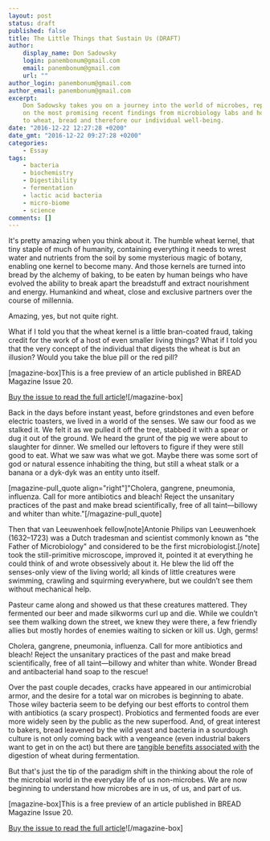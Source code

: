 ```yaml
---
layout: post
status: draft
published: false
title: The Little Things that Sustain Us (DRAFT)
author:
    display_name: Don Sadowsky
    login: panembonum@gmail.com
    email: panembonum@gmail.com
    url: ""
author_login: panembonum@gmail.com
author_email: panembonum@gmail.com
excerpt:
    Don Sadowsky takes you on a journey into the world of microbes, reporting
    on the most promising recent findings from microbiology labs and how they relate
    to wheat, bread and therefore our individual well-being.
date: "2016-12-22 12:27:28 +0200"
date_gmt: "2016-12-22 09:27:28 +0200"
categories:
    - Essay
tags:
    - bacteria
    - biochemistry
    - Digestibility
    - fermentation
    - lactic acid bacteria
    - micro-biome
    - science
comments: []
---
```


It's pretty amazing when you think about it. The humble wheat kernel, that tiny staple of much of humanity, containing everything it needs to wrest water and nutrients from the soil by some mysterious magic of botany, enabling one kernel to become many. And those kernels are turned into bread by the alchemy of baking, to be eaten by human beings who have evolved the ability to break apart the breadstuff and extract nourishment and energy. Humankind and wheat, close and exclusive partners over the course of millennia.

Amazing, yes, but not quite right.

What if I told you that the wheat kernel is a little bran-coated fraud, taking credit for the work of a host of even smaller living things? What if I told you that the very concept of the individual that digests the wheat is but an illusion? Would you take the blue pill or the red pill?

[magazine-box]This is a free preview of an article published in BREAD Magazine Issue 20.

[Buy the issue to read the full article](https://shop.bread-magazine.com/bread-magazine-issue-20)![/magazine-box]

Back in the days before instant yeast, before grindstones and even before electric toasters, we lived in a world of the senses. We saw our food as we stalked it. We felt it as we pulled it off the tree, stabbed it with a spear or dug it out of the ground. We heard the grunt of the pig we were about to slaughter for dinner. We smelled our leftovers to figure if they were still good to eat. What we saw was what we got. Maybe there was some sort of god or natural essence inhabiting the thing, but still a wheat stalk or a banana or a dyk-dyk was an entity unto itself.

[magazine-pull\_quote align="right"]"Cholera, gangrene, pneumonia, influenza. Call for more antibiotics and bleach! Reject the unsanitary practices of the past and make bread scientifically, free of all taint—billowy and whiter than white."[/magazine-pull\_quote]

Then that van Leeuwenhoek fellow[note]Antonie Philips van Leeuwenhoek (1632–1723) was a Dutch tradesman and scientist commonly known as "the Father of Microbiology" and considered to be the first microbiologist.[/note] took the still-primitive microscope, improved it, pointed it at everything he could think of and wrote obsessively about it. He blew the lid off the senses-only view of the living world; all kinds of little creatures were swimming, crawling and squirming everywhere, but we couldn’t see them without mechanical help.

Pasteur came along and showed us that these creatures mattered. They fermented our beer and made silkworms curl up and die. While we couldn’t see them walking down the street, we knew they were there, a few friendly allies but mostly hordes of enemies waiting to sicken or kill us. Ugh, germs!

Cholera, gangrene, pneumonia, influenza. Call for more antibiotics and bleach! Reject the unsanitary practices of the past and make bread scientifically, free of all taint—billowy and whiter than white. Wonder Bread and antibacterial hand soap to the rescue!

Over the past couple decades, cracks have appeared in our antimicrobial armor, and the desire for a total war on microbes is beginning to abate. Those wiley bacteria seem to be defying our best efforts to control them with antibiotics (a scary prospect). Probiotics and fermented foods are ever more widely seen by the public as the new superfood. And, of great interest to bakers, bread leavened by the wild yeast and bacteria in a sourdough culture is not only coming back with a vengeance (even industrial bakers want to get in on the act) but there are [tangible benefits associated with](https://www.theguardian.com/lifeandstyle/2014/aug/12/rise-sourdough-bread-slow-fermented-health-benefits) the digestion of wheat during fermentation.

But that's just the tip of the paradigm shift in the thinking about the role of the microbial world in the everyday life of us non-microbes. We are now beginning to understand how microbes are in us, of us, and part of us.

[magazine-box]This is a free preview of an article published in BREAD Magazine Issue 20.

[Buy the issue to read the full article](https://shop.bread-magazine.com/bread-magazine-issue-20)![/magazine-box]
